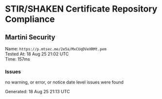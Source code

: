 # STIR/SHAKEN Certificate Repository Compliance

## Martini Security

Name: `https://p.mtsec.me/2e5a/MxCUqDVeXRMt.pem`\
Tested At: 18 Aug 25 21:02 UTC\
Time: 157ms

### Issues

no warning, or error, or notice date level issues were found

Generated: 18 Aug 25 21:13 UTC